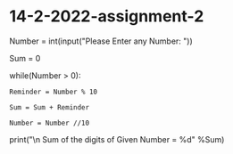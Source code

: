 # 14-2-2022-assignment-2
Number = int(input("Please Enter any Number: "))

Sum = 0

while(Number > 0):

    Reminder = Number % 10

    Sum = Sum + Reminder

    Number = Number //10

print("\n Sum of the digits of Given Number = %d" %Sum)
